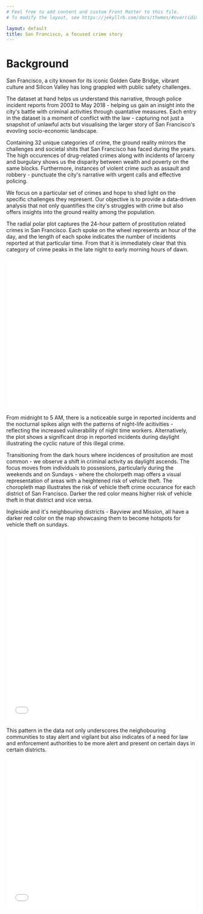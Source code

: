 ```yaml
---
# Feel free to add content and custom Front Matter to this file.
# To modify the layout, see https://jekyllrb.com/docs/themes/#overriding-theme-defaults

layout: default
title: San Francisco, a focused crime story
---
```


# Background

San Francisco, a city known for its iconic Golden Gate Bridge, vibrant culture and Silicon Valley has long grappled with public safety challenges.

The dataset at hand helps us understand this narrative, through police incident reports from 2003 to May 2018 - helping us gain an insight into the city's battle with criminal activities through quantative measures. Each entry in the dataset is a moment of conflict with the law - capturing not just a snapshot of unlawful acts but visualising the larger story of San Francisco's evovling socio-economic landscape.

Containing 32 unique categories of crime, the ground reality mirrors the challenges and societal shits that San Francisco has faced during the years. The high occurences of drug-related crimes along with incidents of larceny and burgulary shows us the disparity between wealth and poverty on the same blocks. Furthermore, instances of violent crime such as assault and robbery - punctuate the city's narrative with urgent calls and effective policing.

We focus on a particular set of crimes and hope to shed light on the specific challenges they represent. Our objective is to provide a data-driven analysis that not only quantifies the city's struggles with crime but also offers insights into the ground reality among the population.

The radial polar plot captures the 24-hour pattern of prostitution related crimes in San Francisco. Each spoke on the wheel represents an hour of the day, and the length of each spoke indicates the number of incidents reported at that particular time. From that it is immediately clear that this category of crime peaks in the late night to early morning hours of dawn.

<iframe src='sf-polar-plot.html' style="border-width: 0px" width="80%" height="400px"></iframe>

From midnight to 5 AM, there is a noticeable surge in reported incidents and the nocturnal spikes align with the patterns of night-life acitivities - reflecting the increased vulnerability of night time workers. Alternatively, the plot shows a significant drop in reported incidents during daylight illustrating the cyclic nature of this illegal crime.

Transitioning from the dark hours where incidences of prositution are most common - we observe a shift in criminal activity as daylight ascends. The focus moves from individuals to possesions, particularly during the weekends and on Sundays - where the cholorpeth map offers a visual representation of areas with a heightened risk of vehicle theft. The choropleth map illustrates the risk of vehicle theft crime occurance for each district of San Francisco. Darker the red color means higher risk of vehicle theft in that district and vice versa.

Ingleside and it's neighbouring districts - Bayview and Mission, all have a darker red color on the map showcasing them to become hotspots for vehicle theft on sundays.

<iframe src='sf-vehicle-theft-sundays.html' style="border-width: 0px" width="100%" height="500px"></iframe>

This pattern in the data not only underscores the neighobouring communities to stay alert and vigilant but also indicates of a need for law and enforcement authorities to be more alert and present on certain days in certain districts.

<iframe src='sf-crime-category-counts.html' style="border-width: 0px" width="100%" height="400px"></iframe>
